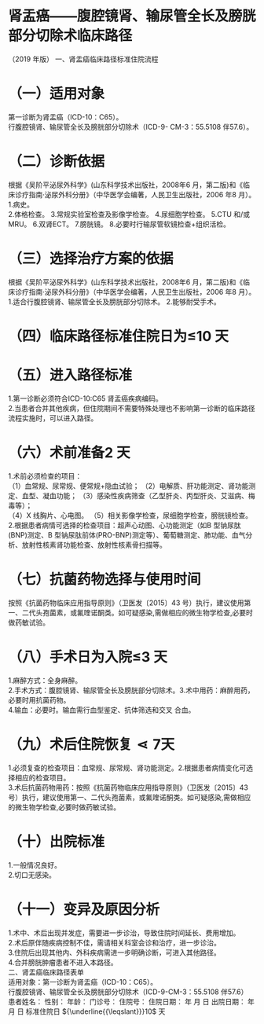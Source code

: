 # 肾盂癌——腹腔镜肾、输尿管全长及膀胱 部分切除术临床路径  
（2019 年版） 一、肾盂癌临床路径标准住院流程  
# （一）适用对象  
第一诊断为肾盂癌（ICD-10：C65）。  
行腹腔镜肾、输尿管全长及膀胱部分切除术（ICD-9- CM-3：55.5108 伴57.6）。  
# （二）诊断依据  
根据《吴阶平泌尿外科学》(山东科学技术出版社，2008年6 月，第二版)和《临床诊疗指南·泌尿外科分册》（中华医学会编著，人民卫生出版社，2006 年8 月）。  
1.病史。  
2.体格检查。 3.常规实验室检查及影像学检查。 4.尿细胞学检查。 5.CTU 和/或MRU。 6.双肾ECT。 7.膀胱镜。 8.必要时行输尿管软镜检查$+$组织活检。  
# （三）选择治疗方案的依据  
根据《吴阶平泌尿外科学》(山东科学技术出版社，2008年6 月，第二版)和《临床诊疗指南·泌尿外科分册》（中华医学会编著，人民卫生出版社，2006 年8 月）。  
1.适合行腹腔镜肾、输尿管全长及膀胱部分切除术。 2.能够耐受手术。  
# （四）临床路径标准住院日为≤10 天  
# （五）进入路径标准  
1.第一诊断必须符合ICD-10:C65 肾盂癌疾病编码。  
2.当患者合并其他疾病，但住院期间不需要特殊处理也不影响第一诊断的临床路径流程实施时，可以进入路径。  
# （六）术前准备2 天  
1.术前必须检查的项目：  
（1）血常规、尿常规、便常规$+$隐血试验； （2）电解质、肝功能测定、肾功能测定、血型、凝血功能； （3）感染性疾病筛查（乙型肝炎、丙型肝炎、艾滋病、梅毒等）；  
（4）X 线胸片、心电图。 （5）相关影像学检查，尿细胞学检查，膀胱镜检查。  
2.根据患者病情可选择的检查项目：超声心动图、心功能测定（如B 型钠尿肽(BNP)测定、B 型钠尿肽前体(PRO-BNP)测定等）、葡萄糖测定、肺功能、血气分析、放射性核素肾功能检查、放射性核素骨扫描等。  
# （七）抗菌药物选择与使用时间  
按照《抗菌药物临床应用指导原则》（卫医发〔2015〕43 号）执行，建议使用第一、二代头孢菌素，或氟喹诺酮类。如可疑感染,需做相应的微生物学检查,必要时做药敏试验。  
# （八）手术日为入院≤3 天  
1.麻醉方式：全身麻醉。  
2.手术方式：腹腔镜肾、输尿管全长及膀胱部分切除术。3.术中用药：麻醉用药，必要时用抗菌药物。  
4.输血：必要时。输血需行血型鉴定、抗体筛选和交叉 合血。  
# （九）术后住院恢复$\lessdot7$天  
1.必须复查的检查项目：血常规、尿常规、肾功能测定。2.根据患者病情变化可选择相应的检查项目。  
3.术后抗菌药物用药：按照《抗菌药物临床应用指导原则》（卫医发〔2015〕43 号）执行，建议使用第一、二代头孢菌素，或氟喹诺酮类。如可疑感染,需做相应的微生物学检查,必要时做药敏试验。  
# （十）出院标准  
1.一般情况良好。  
2.切口无感染。  
# （十一）变异及原因分析  
1.术中、术后出现并发症，需要进一步诊治，导致住院时间延长、费用增加。  
2.术后原伴随疾病控制不佳，需请相关科室会诊和治疗，进一步诊治。  
3.住院后出现其他内、外科疾病需进一步明确诊断，可进入其他路径。  
4.合并膀胱肿瘤患者不进入本路径。  
二、肾盂癌临床路径表单  
适用对象：第一诊断为肾盂癌（ICD-10：C65）。  
行腹腔镜肾、输尿管全长及膀胱部分切除术（ICD-9-CM-3：55.5108 伴57.6）  
患者姓名：               性别：    年龄：      门诊号：        住院号：           住院日期：    年  月  日     出院日期：    年   月   日   标准住院日 ${\underline{{\leqslant}}}10$ 天  

